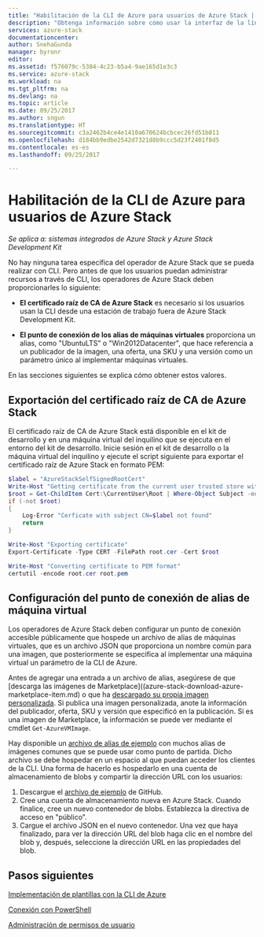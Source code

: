 ```yaml
---
title: "Habilitación de la CLI de Azure para usuarios de Azure Stack | Microsoft Docs"
description: "Obtenga información sobre cómo usar la interfaz de la línea de comandos (CLI) multiplataforma para administrar e implementar recursos en Azure Stack"
services: azure-stack
documentationcenter: 
author: SnehaGunda
manager: byronr
editor: 
ms.assetid: f576079c-5384-4c23-b5a4-9ae165d1e3c3
ms.service: azure-stack
ms.workload: na
ms.tgt_pltfrm: na
ms.devlang: na
ms.topic: article
ms.date: 09/25/2017
ms.author: sngun
ms.translationtype: HT
ms.sourcegitcommit: c3a2462b4ce4e1410a670624bcbcec26fd51b811
ms.openlocfilehash: d184bb9edbe2542d7321d8b9ccc5d23f2401f8d5
ms.contentlocale: es-es
ms.lasthandoff: 09/25/2017

---
```

# <a name="enable-azure-cli-for-azure-stack-users"></a>Habilitación de la CLI de Azure para usuarios de Azure Stack

*Se aplica a: sistemas integrados de Azure Stack y Azure Stack Development Kit*

No hay ninguna tarea específica del operador de Azure Stack que se pueda realizar con CLI. Pero antes de que los usuarios puedan administrar recursos a través de CLI, los operadores de Azure Stack deben proporcionarles lo siguiente:

* **El certificado raíz de CA de Azure Stack** es necesario si los usuarios usan la CLI desde una estación de trabajo fuera de Azure Stack Development Kit.  

* **El punto de conexión de los alias de máquinas virtuales** proporciona un alias, como "UbuntuLTS" o "Win2012Datacenter", que hace referencia a un publicador de la imagen, una oferta, una SKU y una versión como un parámetro único al implementar máquinas virtuales.  

En las secciones siguientes se explica cómo obtener estos valores.

## <a name="export-the-azure-stack-ca-root-certificate"></a>Exportación del certificado raíz de CA de Azure Stack

El certificado raíz de CA de Azure Stack está disponible en el kit de desarrollo y en una máquina virtual del inquilino que se ejecuta en el entorno del kit de desarrollo. Inicie sesión en el kit de desarrollo o la máquina virtual del inquilino y ejecute el script siguiente para exportar el certificado raíz de Azure Stack en formato PEM:

```powershell
$label = "AzureStackSelfSignedRootCert"
Write-Host "Getting certificate from the current user trusted store with subject CN=$label"
$root = Get-ChildItem Cert:\CurrentUser\Root | Where-Object Subject -eq "CN=$label" | select -First 1
if (-not $root)
{
    Log-Error "Cerficate with subject CN=$label not found"
    return
}

Write-Host "Exporting certificate"
Export-Certificate -Type CERT -FilePath root.cer -Cert $root

Write-Host "Converting certificate to PEM format"
certutil -encode root.cer root.pem
```

## <a name="set-up-the-virtual-machine-aliases-endpoint"></a>Configuración del punto de conexión de alias de máquina virtual

Los operadores de Azure Stack deben configurar un punto de conexión accesible públicamente que hospede un archivo de alias de máquinas virtuales,  que es un archivo JSON que proporciona un nombre común para una imagen, que posteriormente se especifica al implementar una máquina virtual un parámetro de la CLI de Azure.  

Antes de agregar una entrada a un archivo de alias, asegúrese de que [descarga las imágenes de Marketplace]((azure-stack-download-azure-marketplace-item.md) o que ha [descargado su propia imagen personalizada](azure-stack-add-vm-image.md).  Si publica una imagen personalizada, anote la información del publicador, oferta, SKU y versión que especificó en la publicación.  Si es una imagen de Marketplace, la información se puede ver mediante el cmdlet ```Get-AzureVMImage```.  
   
Hay disponible un [archivo de alias de ejemplo](https://raw.githubusercontent.com/Azure/azure-rest-api-specs/master/arm-compute/quickstart-templates/aliases.json) con muchos alias de imágenes comunes que se puede usar como punto de partida.  Dicho archivo se debe hospedar en un espacio al que puedan acceder los clientes de la CLI.  Una forma de hacerlo es hospedarlo en una cuenta de almacenamiento de blobs y compartir la dirección URL con los usuarios:

1.  Descargue el [archivo de ejemplo](https://raw.githubusercontent.com/Azure/azure-rest-api-specs/master/arm-compute/quickstart-templates/aliases.json) de GitHub.
2.  Cree una cuenta de almacenamiento nueva en Azure Stack.  Cuando finalice, cree un nuevo contenedor de blobs.  Establezca la directiva de acceso en "público".  
3.  Cargue el archivo JSON en el nuevo contenedor.  Una vez que haya finalizado, para ver la dirección URL del blob haga clic en el nombre del blob y, después, seleccione la dirección URL en las propiedades del blob.


## <a name="next-steps"></a>Pasos siguientes

[Implementación de plantillas con la CLI de Azure](azure-stack-deploy-template-command-line.md)

[Conexión con PowerShell](azure-stack-connect-powershell.md)

[Administración de permisos de usuario](azure-stack-manage-permissions.md)


